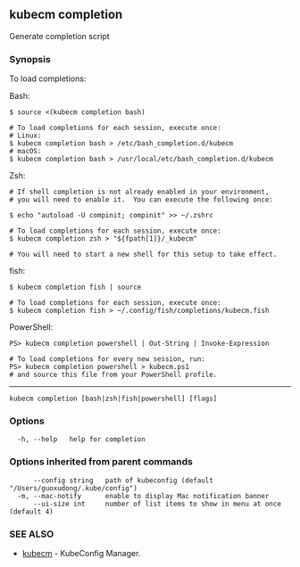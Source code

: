 ## kubecm completion

Generate completion script

### Synopsis

To load completions:

Bash:
  ```
  $ source <(kubecm completion bash)

  # To load completions for each session, execute once:
  # Linux:
  $ kubecm completion bash > /etc/bash_completion.d/kubecm
  # macOS:
  $ kubecm completion bash > /usr/local/etc/bash_completion.d/kubecm
  ```
Zsh:
  ```
  # If shell completion is not already enabled in your environment,
  # you will need to enable it.  You can execute the following once:

  $ echo "autoload -U compinit; compinit" >> ~/.zshrc

  # To load completions for each session, execute once:
  $ kubecm completion zsh > "${fpath[1]}/_kubecm"

  # You will need to start a new shell for this setup to take effect.
  ```
fish:
  ```
  $ kubecm completion fish | source

  # To load completions for each session, execute once:
  $ kubecm completion fish > ~/.config/fish/completions/kubecm.fish
  ```
PowerShell:
  ```
  PS> kubecm completion powershell | Out-String | Invoke-Expression

  # To load completions for every new session, run:
  PS> kubecm completion powershell > kubecm.ps1
  # and source this file from your PowerShell profile.
  ```
---


```
kubecm completion [bash|zsh|fish|powershell] [flags]
```

### Options

```
  -h, --help   help for completion
```

### Options inherited from parent commands

```
      --config string   path of kubeconfig (default "/Users/guoxudong/.kube/config")
  -m, --mac-notify      enable to display Mac notification banner
      --ui-size int     number of list items to show in menu at once (default 4)
```

### SEE ALSO

* [kubecm](kubecm.md)	 - KubeConfig Manager.

